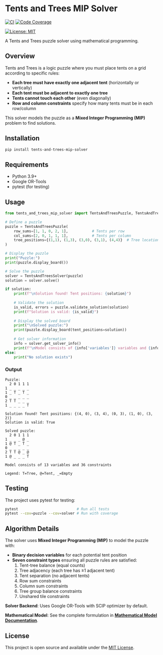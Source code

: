 # Tents and Trees MIP Solver

[![CI](https://github.com/DenHvideDvaerg/tents-and-trees-mip-solver/actions/workflows/CI.yml/badge.svg)](https://github.com/DenHvideDvaerg/tents-and-trees-mip-solver/actions/workflows/CI.yml)
[![Code Coverage](https://img.shields.io/codecov/c/github/DenHvideDvaerg/tents-and-trees-mip-solver?color=blue)](https://codecov.io/gh/DenHvideDvaerg/tents-and-trees-mip-solver)
<!-- [![PyPI version](https://img.shields.io/pypi/v/tents-and-trees-mip-solver?color=green)](https://pypi.org/project/tents-and-trees-mip-solver/) -->
<!-- [![Python](https://img.shields.io/pypi/pyversions/tents-and-trees-mip-solver?color=blue)](https://pypi.org/project/tents-and-trees-mip-solver/) -->
[![License: MIT](https://img.shields.io/badge/License-MIT-yellow.svg)](https://opensource.org/licenses/MIT)

A Tents and Trees puzzle solver using mathematical programming.

## Overview

Tents and Trees is a logic puzzle where you must place tents on a grid according to specific rules:

- **Each tree must have exactly one adjacent tent** (horizontally or vertically)
- **Each tent must be adjacent to exactly one tree**  
- **Tents cannot touch each other** (even diagonally)
- **Row and column constraints** specify how many tents must be in each row/column

This solver models the puzzle as a **Mixed Integer Programming (MIP)** problem to find solutions.

## Installation

```bash
pip install tents-and-trees-mip-solver
```

## Requirements

- Python 3.9+
- Google OR-Tools
- pytest (for testing)

## Usage

```python
from tents_and_trees_mip_solver import TentsAndTreesPuzzle, TentsAndTreesSolver

# Define a puzzle
puzzle = TentsAndTreesPuzzle(
    row_sums=[1, 1, 0, 2, 1],           # Tents per row
    col_sums=[2, 0, 1, 1, 1],           # Tents per column  
    tree_positions={(1,1), (1,3), (3,0), (3,1), (4,4)}  # Tree locations
)

# Display the puzzle
print("Puzzle:")
print(puzzle.display_board())

# Solve the puzzle
solver = TentsAndTreesSolver(puzzle)
solution = solver.solve()

if solution:
    print(f"\nSolution found! Tent positions: {solution}")
    
    # Validate the solution
    is_valid, errors = puzzle.validate_solution(solution)
    print(f"Solution is valid: {is_valid}")
    
    # Display the solved board
    print("\nSolved puzzle:")
    print(puzzle.display_board(tent_positions=solution))
    
    # Get solver information
    info = solver.get_solver_info()
    print(f"\nModel consists of {info['variables']} variables and {info['constraints']} constraints")
else:
    print("No solution exists")
```

### Output

```
Puzzle:
  2 0 1 1 1
1 _ _ _ _ _
1 _ T _ T _
0 _ _ _ _ _
2 T T _ _ _
1 _ _ _ _ T

Solution found! Tent positions: {(4, 0), (3, 4), (0, 3), (1, 0), (3, 2)}
Solution is valid: True

Solved puzzle:
  2 0 1 1 1
1 _ _ _ @ _
1 @ T _ T _
0 _ _ _ _ _
2 T T @ _ @
1 @ _ _ _ T

Model consists of 13 variables and 36 constraints

Legend: T=Tree, @=Tent, _=Empty
```

## Testing

The project uses pytest for testing:

```bash
pytest                           # Run all tests
pytest --cov=puzzle --cov=solver # Run with coverage
```

## Algorithm Details

The solver uses **Mixed Integer Programming (MIP)** to model the puzzle with:

- **Binary decision variables** for each potential tent position
- **Seven constraint types** ensuring all puzzle rules are satisfied:
  1. Tent-tree balance (equal counts)
  2. Tree adjacency (each tree has ≥1 adjacent tent)  
  3. Tent separation (no adjacent tents)
  4. Row sum constraints
  5. Column sum constraints
  6. Tree group balance constraints
  7. Unshared tile constraints

**Solver Backend**: Uses Google OR-Tools with SCIP optimizer by default.

**Mathematical Model**: See the complete formulation in **[Mathematical Model Documentation](model.md)**.

## License

This project is open source and available under the [MIT License](LICENSE).
